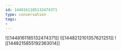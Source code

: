 ```yaml
---
id: 1448161185132474371
type: conversation
tags:
- 
---
```

![[1448161185132474371]]
![[1448212101357621251]]
![[1448215855192363014]]


